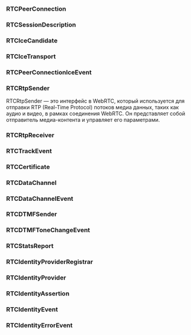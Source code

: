 ### RTCPeerConnection

### RTCSessionDescription

### RTCIceCandidate

### RTCIceTransport

### RTCPeerConnectionIceEvent

### RTCRtpSender
RTCRtpSender — это интерфейс в WebRTC, который используется для отправки RTP (Real-Time Protocol) потоков медиа данных, таких как аудио и видео, в рамках соединения WebRTC. Он представляет собой отправитель медиа-контента и управляет его параметрами.

### RTCRtpReceiver

### RTCTrackEvent

### RTCCertificate

### RTCDataChannel

### RTCDataChannelEvent

### RTCDTMFSender

### RTCDTMFToneChangeEvent

### RTCStatsReport

### RTCIdentityProviderRegistrar

### RTCIdentityProvider

### RTCIdentityAssertion

### RTCIdentityEvent

### RTCIdentityErrorEvent




